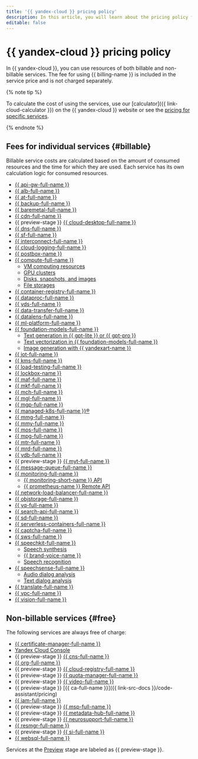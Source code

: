 ```yaml
---
title: '{{ yandex-cloud }} pricing policy'
description: In this article, you will learn about the pricing policy for {{ yandex-cloud }} services.
editable: false
---
```


# {{ yandex-cloud }} pricing policy


In {{ yandex-cloud }}, you can use resources of both billable and non-billable services. The fee for using {{ billing-name }} is included in the service price and is not charged separately.


{% note tip %}

To calculate the cost of using the services, use our [calculator]({{ link-cloud-calculator }}) on the {{ yandex-cloud }} website or see the [pricing for specific services](#billable).

{% endnote %}



## Fees for individual services {#billable}


Billable service costs are calculated based on the amount of consumed resources and the time for which they are used. Each service has its own calculation logic for consumed resources.

* [{{ api-gw-full-name }}](../api-gateway/pricing.md)
* [{{ alb-full-name }}](../application-load-balancer/pricing.md)
* [{{ at-full-name }}](../audit-trails/pricing.md)
* [{{ backup-full-name }}](../backup/pricing.md)
* [{{ baremetal-full-name }}](../baremetal/pricing.md)
* [{{ cdn-full-name }}](../cdn/pricing.md)
* {{ preview-stage }} [{{ cloud-desktop-full-name }}](../cloud-desktop/pricing.md)
* [{{ dns-full-name }}](../dns/pricing.md)
* [{{ sf-full-name }}](../functions/pricing.md)
* [{{ interconnect-full-name }}](../interconnect/pricing.md)
* [{{ cloud-logging-full-name }}](../logging/pricing.md)
* [{{ postbox-name }}](../postbox/pricing.md)
* [{{ compute-full-name }}](../compute/pricing.md)
    * [VM computing resources](../compute/pricing.md#prices-instance-resources)
    * [GPU clusters](../compute/pricing.md#prices-gpu-clusters)
    * [Disks, snapshots, and images](../compute/pricing.md#prices-storage)
    * [File storages](../compute/pricing.md#prices-nfs)
* [{{ container-registry-full-name }}](../container-registry/pricing.md)
* [{{ dataproc-full-name }}](../data-proc/pricing.md)
* [{{ yds-full-name }}](../data-streams/pricing.md)
* [{{ data-transfer-full-name }}](../data-transfer/pricing.md)
* [{{ datalens-full-name }}](../datalens/pricing.md)
* [{{ ml-platform-full-name }}](../datasphere/pricing.md)
* [{{ foundation-models-full-name }}](../ai-studio/pricing.md)
    * [Text generation in {{ gpt-lite }} or {{ gpt-pro }}](../ai-studio/pricing.md#pricing-generating)
    * [Text vectorization in {{ foundation-models-full-name }}](../ai-studio/pricing.md#pricing-embedding)
    * [Image generation with {{ yandexart-name }}](../ai-studio/pricing.md#pricing-image-generation)
* [{{ iot-full-name }}](../iot-core/pricing.md)
* [{{ kms-full-name }}](../kms/pricing.md)
* [{{ load-testing-full-name }}](../load-testing/pricing.md)
* [{{ lockbox-name }}](../lockbox/pricing.md)
* [{{ maf-full-name }}](../managed-airflow/pricing.md)
* [{{ mkf-full-name }}](../managed-kafka/pricing.md)
* [{{ mch-full-name }}](../managed-clickhouse/pricing.md)
* [{{ mgl-full-name }}](../managed-gitlab/pricing.md)
* [{{ mgp-full-name }}](../managed-greenplum/pricing/index.md)
* [{{ managed-k8s-full-name }}®](../managed-kubernetes/pricing.md)
* [{{ mmg-full-name }}](../storedoc/pricing.md)
* [{{ mmy-full-name }}](../managed-mysql/pricing.md)
* [{{ mos-full-name }}](../managed-opensearch/pricing.md)
* [{{ mpg-full-name }}](../managed-postgresql/pricing.md)
* [{{ mtr-full-name }}](../managed-trino/pricing.md)
* [{{ mrd-full-name }}](../managed-redis/pricing.md)
* [{{ ydb-full-name }}](../ydb/pricing/index.md)
* {{ preview-stage }} [{{ myt-full-name }}](../managed-ytsaurus/pricing.md)
* [{{ message-queue-full-name }}](../message-queue/pricing.md)
* [{{ monitoring-full-name }}](../monitoring/pricing.md)
    * [{{ monitoring-short-name }} API](../monitoring/pricing.md#monitoring-api)
    * [{{ prometheus-name }} Remote API](../monitoring/pricing.md#prometheus-remote-api)
* [{{ network-load-balancer-full-name }}](../network-load-balancer/pricing.md)
* [{{ objstorage-full-name }}](../storage/pricing.md)
* [{{ yq-full-name }}](../query/pricing.md)
* [{{ search-api-full-name }}](../search-api/pricing.md)
* [{{ sd-full-name }}](../security-deck/pricing.md)
* [{{ serverless-containers-full-name }}](../serverless-containers/pricing.md)
* [{{ captcha-full-name }}](../smartcaptcha/pricing.md)
* [{{ sws-full-name }}](../smartwebsecurity/pricing.md)
* [{{ speechkit-full-name }}](../speechkit/pricing.md)
    * [Speech synthesis](../speechkit/pricing.md#prices-tts)
    * [{{ brand-voice-name }}](../speechkit/pricing.md#brand-voice)
    * [Speech recognition](../speechkit/pricing.md#prices-stt)
* [{{ speechsense-full-name }}](../speechsense/pricing.md)
    * [Audio dialog analysis](../speechsense/pricing.md#speech)
    * [Text dialog analysis](../speechsense/pricing.md#text)
* [{{ translate-full-name }}](../translate/pricing.md)
* [{{ vpc-full-name }}](../vpc/pricing.md)
* [{{ vision-full-name }}](../vision/pricing.md)

## Non-billable services {#free}

The following services are always free of charge:

* [{{ certificate-manager-full-name }}](../certificate-manager/pricing.md)
* [Yandex Cloud Console](../console/pricing.md)
* {{ preview-stage }} [{{ cns-full-name }}](../notifications/pricing.md)
* [{{ org-full-name }}](../organization/pricing.md)
* {{ preview-stage }} [{{ cloud-registry-full-name }}](../cloud-registry/pricing.md)
* {{ preview-stage }} [{{ quota-manager-full-name }}](../quota-manager/pricing.md)
* {{ preview-stage }} [{{ video-full-name }}](../video/pricing.md)
* {{ preview-stage }} [{{ ca-full-name }}]({{ link-src-docs }}/code-assistant/pricing)
* [{{ iam-full-name }}](../iam/pricing.md)
* {{ preview-stage }} [{{ msp-full-name }}](../managed-spark/pricing.md)
* {{ preview-stage }} [{{ metadata-hub-full-name }}](../metadata-hub/pricing.md)
* {{ preview-stage }} [{{ neurosupport-full-name }}](../neurosupport/pricing.md)
* [{{ resmgr-full-name }}](../resource-manager/pricing.md)
* {{ preview-stage }} [{{ si-full-name }}](../serverless-integrations/pricing.md)
* [{{ websql-full-name }}](../websql/pricing.md)

 Services at the [Preview](../overview/concepts/launch-stages.md) stage are labeled as {{ preview-stage }}.
